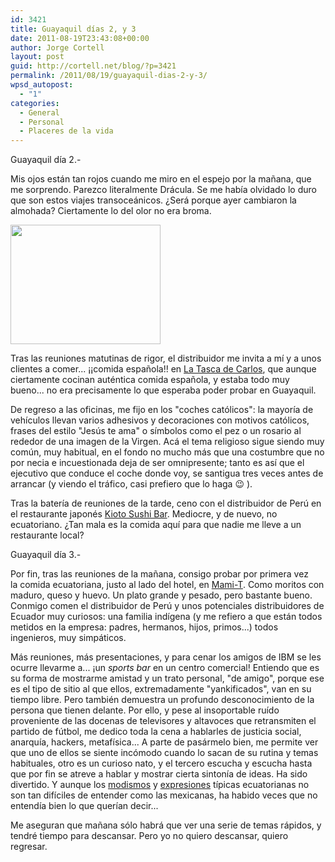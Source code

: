 ```yaml
---
id: 3421
title: Guayaquil días 2, y 3
date: 2011-08-19T23:43:08+00:00
author: Jorge Cortell
layout: post
guid: http://cortell.net/blog/?p=3421
permalink: /2011/08/19/guayaquil-dias-2-y-3/
wpsd_autopost:
  - "1"
categories:
  - General
  - Personal
  - Placeres de la vida
---
```

Guayaquil día 2.-

Mis ojos están tan rojos cuando me miro en el espejo por la mañana, que me sorprendo. Parezco literalmente Drácula. Se me había olvidado lo duro que son estos viajes transoceánicos. ¿Será porque ayer cambiaron la almohada? Ciertamente lo del olor no era broma.

<img class="aligncenter" title="almohada olorosa" src="http://farm7.static.flickr.com/6206/6063508745_d91b164996_m.jpg" alt="" width="240" height="191" />

Tras las reuniones matutinas de rigor, el distribuidor me invita a mí y a unos clientes a comer... ¡¡comida española!! en <a title="http://www.tripadvisor.es/Restaurant_Review-g303845-d1008615-Reviews-La_Tasca_de_Carlos-Guayaquil.html" href="http://www.tripadvisor.es/Restaurant_Review-g303845-d1008615-Reviews-La_Tasca_de_Carlos-Guayaquil.html" target="_blank">La Tasca de Carlos</a>, que aunque ciertamente cocinan auténtica comida española, y estaba todo muy bueno... no era precisamente lo que esperaba poder probar en Guayaquil.

De regreso a las oficinas, me fijo en los "coches católicos": la mayoría de vehículos llevan varios adhesivos y decoraciones con motivos católicos, frases del estilo "Jesús te ama" o símbolos como el pez o un rosario al rededor de una imagen de la Virgen. Acá el tema religioso sigue siendo muy común, muy habitual, en el fondo no mucho más que una costumbre que no por necia e incuestionada deja de ser omnipresente; tanto es así que el ejecutivo que conduce el coche donde voy, se santigua tres veces antes de arrancar (y viendo el tráfico, casi prefiero que lo haga 😉 ).

Tras la batería de reuniones de la tarde, ceno con el distribuidor de Perú en el restaurante japonés <a title="http://www1.hilton.com/es/hi/hotel/GYEHIHF-Hilton-Colon-Guayaquil-hotel/dining.do" href="http://www1.hilton.com/es/hi/hotel/GYEHIHF-Hilton-Colon-Guayaquil-hotel/dining.do" target="_blank">Kioto Sushi Bar</a>. Mediocre, y de nuevo, no ecuatoriano. ¿Tan mala es la comida aquí para que nadie me lleve a un restaurante local?

Guayaquil día 3.-

Por fin, tras las reuniones de la mañana, consigo probar por primera vez la comida ecuatoriana, justo al lado del hotel, en <a title="http://es-es.facebook.com/RestauranteMamiT?sk=info" href="http://es-es.facebook.com/RestauranteMamiT?sk=info" target="_blank">Mami-T</a>. Como moritos con maduro, queso y huevo. Un plato grande y pesado, pero bastante bueno. Conmigo comen el distribuidor de Perú y unos potenciales distribuidores de Ecuador muy curiosos: una familia indígena (y me refiero a que están todos metidos en la empresa: padres, hermanos, hijos, primos...) todos ingenieros, muy simpáticos.

Más reuniones, más presentaciones, y para cenar los amigos de IBM se les ocurre llevarme a... ¡un _sports bar_ en un centro comercial! Entiendo que es su forma de mostrarme amistad y un trato personal, "de amigo", porque ese es el tipo de sitio al que ellos, extremadamente "yankificados", van en su tiempo libre. Pero también demuestra un profundo desconocimiento de la persona que tienen delante. Por ello, y pese al insoportable ruído proveniente de las docenas de televisores y altavoces que retransmiten el partido de fútbol, me dedico toda la cena a hablarles de justicia social, anarquía, hackers, metafísica... A parte de pasármelo bien, me permite ver que uno de ellos se siente incómodo cuando lo sacan de su rutina y temas habituales, otro es un curioso nato, y el tercero escucha y escucha hasta que por fin se atreve a hablar y mostrar cierta sintonía de ideas. Ha sido divertido. Y aunque los <a title="http://es.wikipedia.org/wiki/Anexo:Modismos_de_Ecuador" href="http://es.wikipedia.org/wiki/Anexo:Modismos_de_Ecuador" target="_blank">modismos</a> y <a title="http://www.lamaproducciones.com/palabras-ecuatorianas/" href="http://www.lamaproducciones.com/palabras-ecuatorianas/" target="_blank">expresiones</a> típicas ecuatorianas no son tan difíciles de entender como las mexicanas, ha habido veces que no entendía bien lo que querían decir...

Me aseguran que mañana sólo habrá que ver una serie de temas rápidos, y tendré tiempo para descansar. Pero yo no quiero descansar, quiero regresar.